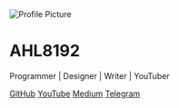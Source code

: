 <!DOCTYPE html>
<html lang="en">
<head>
    <meta charset="UTF-8">
    <meta name="viewport" content="width=device-width, initial-scale=1.0">
    <title> AHL8192 | GitHub Page </title>
    <script src="https://cdn.tailwindcss.com" ></script>
</head>
<body class="bg-gray-900 text-white flex justify-center items-center min-h-screen">
    <div class="text-center p-8 max-w-lg">
        <img src="https://github.com/AHL8192.png" alt="Profile Picture" class="w-32 h-32 mx-auto rounded-full border-4 border-indigo-500">
        <h1 class="text-3xl font-bold mt-4">AHL8192</h1>
        <p class="text-gray-400">Programmer | Designer | Writer | YouTuber</p>
        <div class="mt-4 space-x-3">
            <a href="https://github.com/AHL8192" class="text-indigo-400 hover:text-indigo-300">GitHub</a>
            <a href="https://www.youtube.com/@AHL8192" class="text-red-400 hover:text-red-300">YouTube</a>
            <a href="https://medium.com/@8192ahl" class="text-green-400 hover:text-green-300">Medium</a>
            <a href="https://t.me/ahl8192_ch" class="text-blue-400 hover:text-blue-300">Telegram</a>
        </div>
    </div>
</body>
</html>
